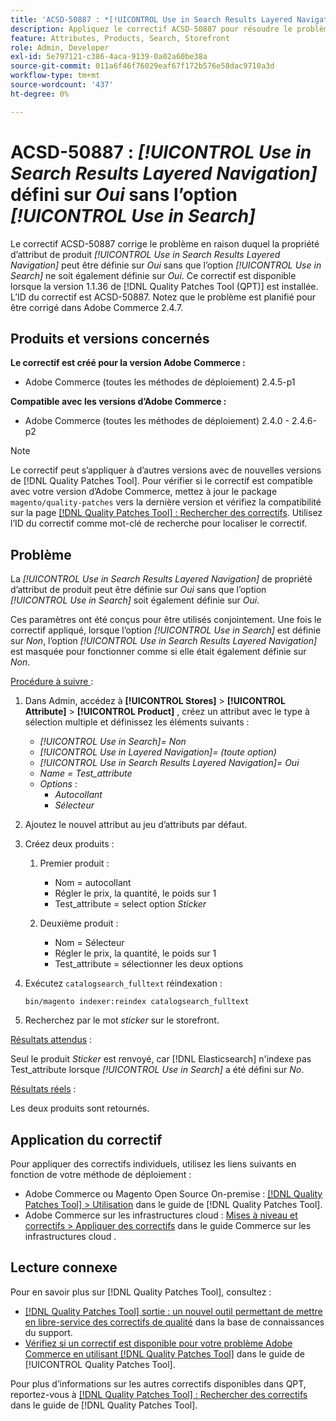 ```yaml
---
title: 'ACSD-50887 : *[!UICONTROL Use in Search Results Layered Navigation]* défini sur Oui sans l’option *[!UICONTROL Use in Search]*'
description: Appliquez le correctif ACSD-50887 pour résoudre le problème d’Adobe Commerce où la propriété d’attribut de produit *[!UICONTROL Use in Search Results Layered Navigation]* peut être définie sur *Oui* sans que l’option *[!UICONTROL Use in Search]* ne soit également définie sur *Oui*.
feature: Attributes, Products, Search, Storefront
role: Admin, Developer
exl-id: 5e797121-c386-4aca-9139-0a02a60be38a
source-git-commit: 011a6f46f76029eaf67f172b576e58dac9710a3d
workflow-type: tm+mt
source-wordcount: '437'
ht-degree: 0%

---
```


# ACSD-50887 : *[!UICONTROL Use in Search Results Layered Navigation]* défini sur *Oui* sans l’option *[!UICONTROL Use in Search]*

Le correctif ACSD-50887 corrige le problème en raison duquel la propriété d’attribut de produit *[!UICONTROL Use in Search Results Layered Navigation]* peut être définie sur *Oui* sans que l’option *[!UICONTROL Use in Search]* ne soit également définie sur *Oui*. Ce correctif est disponible lorsque la version 1.1.36 de [!DNL Quality Patches Tool (QPT)] est installée. L’ID du correctif est ACSD-50887. Notez que le problème est planifié pour être corrigé dans Adobe Commerce 2.4.7.

## Produits et versions concernés

**Le correctif est créé pour la version Adobe Commerce :**

* Adobe Commerce (toutes les méthodes de déploiement) 2.4.5-p1

**Compatible avec les versions d’Adobe Commerce :**

* Adobe Commerce (toutes les méthodes de déploiement) 2.4.0 - 2.4.6-p2

>[!NOTE]
>
>Le correctif peut s’appliquer à d’autres versions avec de nouvelles versions de [!DNL Quality Patches Tool]. Pour vérifier si le correctif est compatible avec votre version d’Adobe Commerce, mettez à jour le package `magento/quality-patches` vers la dernière version et vérifiez la compatibilité sur la page [[!DNL Quality Patches Tool] : Rechercher des correctifs](https://experienceleague.adobe.com/tools/commerce-quality-patches/index.html). Utilisez l’ID du correctif comme mot-clé de recherche pour localiser le correctif.

## Problème

La *[!UICONTROL Use in Search Results Layered Navigation]* de propriété d’attribut de produit peut être définie sur *Oui* sans que l’option *[!UICONTROL Use in Search]* soit également définie sur *Oui*.

Ces paramètres ont été conçus pour être utilisés conjointement. Une fois le correctif appliqué, lorsque l’option *[!UICONTROL Use in Search]* est définie sur *Non*, l’option *[!UICONTROL Use in Search Results Layered Navigation]* est masquée pour fonctionner comme si elle était également définie sur *Non*.

<u>Procédure à suivre </u> :

1. Dans Admin, accédez à **[!UICONTROL Stores]** > **[!UICONTROL Attribute]** > **[!UICONTROL Product]** , créez un attribut avec le type à sélection multiple et définissez les éléments suivants :

   * *[!UICONTROL Use in Search]= Non*
   * *[!UICONTROL Use in Layered Navigation]= (toute option)*
   * *[!UICONTROL Use in Search Results Layered Navigation]= Oui*
   * *Name = Test_attribute*
   * *Options* :
      * *Autocollant*
      * *Sélecteur*

1. Ajoutez le nouvel attribut au jeu d’attributs par défaut.
1. Créez deux produits :

   1. Premier produit :
      * Nom = autocollant
      * Régler le prix, la quantité, le poids sur 1
      * Test_attribute = select option *Sticker*

   1. Deuxième produit :
      * Nom = Sélecteur
      * Régler le prix, la quantité, le poids sur 1
      * Test_attribute = sélectionner les deux options

1. Exécutez `catalogsearch_fulltext` réindexation :

   `bin/magento indexer:reindex catalogsearch_fulltext`

1. Recherchez par le mot *sticker* sur le storefront.

<u>Résultats attendus</u> :

Seul le produit *Sticker* est renvoyé, car [!DNL Elasticsearch] n&#39;indexe pas Test_attribute lorsque *[!UICONTROL Use in Search]* a été défini sur *No*.

<u>Résultats réels</u> :

Les deux produits sont retournés.

## Application du correctif

Pour appliquer des correctifs individuels, utilisez les liens suivants en fonction de votre méthode de déploiement :

* Adobe Commerce ou Magento Open Source On-premise : [[!DNL Quality Patches Tool] > Utilisation](/help/tools/quality-patches-tool/usage.md) dans le guide de [!DNL Quality Patches Tool].
* Adobe Commerce sur les infrastructures cloud : [Mises à niveau et correctifs > Appliquer des correctifs](https://experienceleague.adobe.com/docs/commerce-cloud-service/user-guide/develop/upgrade/apply-patches.html) dans le guide Commerce sur les infrastructures cloud .

## Lecture connexe

Pour en savoir plus sur [!DNL Quality Patches Tool], consultez :

* [[!DNL Quality Patches Tool] sortie : un nouvel outil permettant de mettre en libre-service des correctifs de qualité](https://experienceleague.adobe.com/en/docs/commerce-operations/tools/quality-patches-tool/quality-patches-tool-to-self-serve-quality-patches) dans la base de connaissances du support.
* [Vérifiez si un correctif est disponible pour votre problème Adobe Commerce en utilisant [!DNL Quality Patches Tool]](/help/tools/quality-patches-tool/patches-available-in-qpt/check-patch-for-magento-issue-with-magento-quality-patches.md) dans le guide de [!UICONTROL Quality Patches Tool].


Pour plus d’informations sur les autres correctifs disponibles dans QPT, reportez-vous à [[!DNL Quality Patches Tool] : Rechercher des correctifs](https://experienceleague.adobe.com/tools/commerce-quality-patches/index.html) dans le guide de [!DNL Quality Patches Tool].
